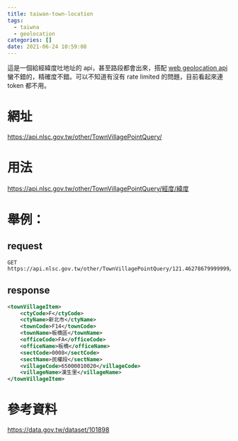 ```yaml
---
title: taiwan-town-location
tags:
  - taiwna
  - geolocation
categories: []
date: 2021-06-24 10:59:08
---
```


這是一個給經緯度吐地址的 api，甚至路段都會出來，搭配 [web geolocation api](https://developer.mozilla.org/zh-TW/docs/Web/API/Geolocation_API) 蠻不錯的，精確度不錯。可以不知道有沒有 rate limited 的問題，目前看起來連 token 都不用。

# 網址
https://api.nlsc.gov.tw/other/TownVillagePointQuery/

# 用法
https://api.nlsc.gov.tw/other/TownVillagePointQuery/經度/緯度

# 舉例：

## request
```
GET https://api.nlsc.gov.tw/other/TownVillagePointQuery/121.46278679999999/25.0169826
```

## response
```xml
<townVillageItem>
	<ctyCode>F</ctyCode>
	<ctyName>新北市</ctyName>
	<townCode>F14</townCode>
	<townName>板橋區</townName>
	<officeCode>FA</officeCode>
	<officeName>板橋</officeName>
	<sectCode>0008</sectCode>
	<sectName>民權段</sectName>
	<villageCode>65000010020</villageCode>
	<villageName>漢生里</villageName>
</townVillageItem>
```

# 參考資料
https://data.gov.tw/dataset/101898
